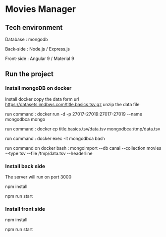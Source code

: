# Movies Manager

## Tech environment
Database : mongodb

Back-side : Node.js / Express.js

Front-side : Angular 9 / Material 9

## Run the project

### Install mongoDB on docker 
Install docker
copy the data form url  https://datasets.imdbws.com/title.basics.tsv.gz
unzip the data file 

run command : docker run -d -p 27017-27019:27017-27019  --name mongodbca mongo

run command : docker cp title.basics.tsv/data.tsv mongodbca:/tmp/data.tsv

run command : docker exec -it mongodbca bash

run command on docker bash :  mongoimport --db canal --collection movies  --type tsv --file /tmp/data.tsv --headerline

### Install back side
The server will run on port 3000

npm install 

npm run start 

### Install front side
npm install 

npm run start 

